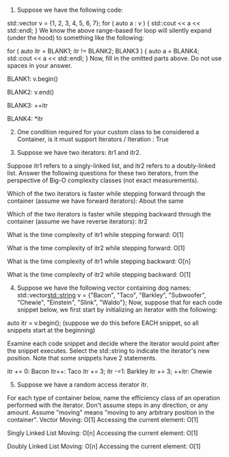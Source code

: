 1. Suppose we have the following code:

std::vector<int> v = {1, 2, 3, 4, 5, 6, 7};
for ( auto a : v ) {
  std::cout << a << std::endl;
}
We know the above range-based for loop will silently expand (under the hood) to something like the following:

for ( auto itr = BLANK1; itr != BLANK2; BLANK3 ) {
  auto a = BLANK4;
  std::cout << a << std::endl;
}
Now, fill in the omitted parts above. Do not use spaces in your answer.

BLANK1: v.begin()

BLANK2: v.end()

BLANK3: ++itr

BLANK4: *itr

2. One condition required for your custom class to be considered a Container, is it must support Iterators / Iteration : True

3. Suppose we have two iterators: itr1 and itr2.

Suppose itr1 refers to a singly-linked list, and itr2 refers to a doubly-linked list. Answer the following questions for these two iterators, from the perspective of Big-O complexity classes (not exact measurements).

Which of the two iterators is faster while stepping forward through the container (assume we have forward iterators): About the same

Which of the two iterators is faster while stepping backward through the container (assume we have reverse iterators): itr2

What is the time complexity of itr1 while stepping forward: O[1]

What is the time complexity of itr2 while stepping forward: O[1]

What is the time complexity of itr1 while stepping backward: O[n]

What is the time complexity of itr2 while stepping backward: O[1]

4. Suppose we have the following vector containing dog names:
std::vector<std::string> v = {"Bacon", "Taco", "Barkley", "Subwoofer", "Chewie", "Einstein", "Slink", "Waldo"};
Now, suppose that for each code snippet below, we first start by initializing an iterator with the following:

auto itr = v.begin();
(suppose we do this before EACH snippet, so all snippets start at the beginning)

Examine each code snippet and decide where the iterator would point after the snippet executes. Select the std::string to indicate the iterator's new position. Note that some snippets have 2 statements.

itr += 0: Bacon
itr++: Taco
itr += 3; itr -=1: Barkley
itr += 3; ++itr: Chewie

5. Suppose we have a random access iterator itr.

For each type of container below, name the efficiency class of an operation performed with the iterator. Don't assume steps in any direction, or any amount. Assume "moving" means "moving to any arbitrary position in the container".
Vector
Moving: O[1]
Accessing the current element: O[1]

Singly Linked List
Moving: O[n]
Accessing the current element: O[1]

Doubly Linked List
Moving: O[n]
Accessing the current element: O[1]
